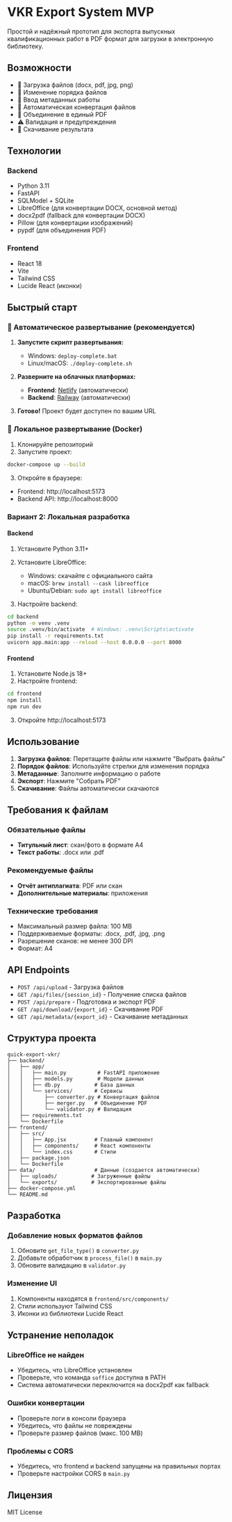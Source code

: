 # VKR Export System MVP

Простой и надёжный прототип для экспорта выпускных квалификационных работ в PDF формат для загрузки в электронную библиотеку.

## Возможности

- 📁 Загрузка файлов (docx, pdf, jpg, png)
- 🔄 Изменение порядка файлов
- 📝 Ввод метаданных работы
- 🔧 Автоматическая конвертация файлов
- 📄 Объединение в единый PDF
- ⚠️ Валидация и предупреждения
- 💾 Скачивание результата

## Технологии

### Backend
- Python 3.11
- FastAPI
- SQLModel + SQLite
- LibreOffice (для конвертации DOCX, основной метод)
- docx2pdf (fallback для конвертации DOCX)
- Pillow (для конвертации изображений)
- pypdf (для объединения PDF)

### Frontend
- React 18
- Vite
- Tailwind CSS
- Lucide React (иконки)

## Быстрый старт

### 🚀 Автоматическое развертывание (рекомендуется)

1. **Запустите скрипт развертывания:**
   - Windows: `deploy-complete.bat`
   - Linux/macOS: `./deploy-complete.sh`

2. **Разверните на облачных платформах:**
   - **Frontend**: [Netlify](https://netlify.com) (автоматически)
   - **Backend**: [Railway](https://railway.app) (автоматически)

3. **Готово!** Проект будет доступен по вашим URL

### 🐳 Локальное развертывание (Docker)

1. Клонируйте репозиторий
2. Запустите проект:
```bash
docker-compose up --build
```

3. Откройте в браузере:
- Frontend: http://localhost:5173
- Backend API: http://localhost:8000

### Вариант 2: Локальная разработка

#### Backend

1. Установите Python 3.11+
2. Установите LibreOffice:
   - Windows: скачайте с официального сайта
   - macOS: `brew install --cask libreoffice`
   - Ubuntu/Debian: `sudo apt install libreoffice`

3. Настройте backend:
```bash
cd backend
python -m venv .venv
source .venv/bin/activate  # Windows: .venv\Scripts\activate
pip install -r requirements.txt
uvicorn app.main:app --reload --host 0.0.0.0 --port 8000
```

#### Frontend

1. Установите Node.js 18+
2. Настройте frontend:
```bash
cd frontend
npm install
npm run dev
```

3. Откройте http://localhost:5173

## Использование

1. **Загрузка файлов**: Перетащите файлы или нажмите "Выбрать файлы"
2. **Порядок файлов**: Используйте стрелки для изменения порядка
3. **Метаданные**: Заполните информацию о работе
4. **Экспорт**: Нажмите "Собрать PDF"
5. **Скачивание**: Файлы автоматически скачаются

## Требования к файлам

### Обязательные файлы
- **Титульный лист**: скан/фото в формате A4
- **Текст работы**: .docx или .pdf

### Рекомендуемые файлы
- **Отчёт антиплагиата**: PDF или скан
- **Дополнительные материалы**: приложения

### Технические требования
- Максимальный размер файла: 100 MB
- Поддерживаемые форматы: .docx, .pdf, .jpg, .png
- Разрешение сканов: не менее 300 DPI
- Формат: A4

## API Endpoints

- `POST /api/upload` - Загрузка файлов
- `GET /api/files/{session_id}` - Получение списка файлов
- `POST /api/prepare` - Подготовка и экспорт PDF
- `GET /api/download/{export_id}` - Скачивание PDF
- `GET /api/metadata/{export_id}` - Скачивание метаданных

## Структура проекта

```
quick-export-vkr/
├── backend/
│   ├── app/
│   │   ├── main.py          # FastAPI приложение
│   │   ├── models.py        # Модели данных
│   │   ├── db.py           # База данных
│   │   └── services/       # Сервисы
│   │       ├── converter.py # Конвертация файлов
│   │       ├── merger.py   # Объединение PDF
│   │       └── validator.py # Валидация
│   ├── requirements.txt
│   └── Dockerfile
├── frontend/
│   ├── src/
│   │   ├── App.jsx         # Главный компонент
│   │   ├── components/     # React компоненты
│   │   └── index.css       # Стили
│   ├── package.json
│   └── Dockerfile
├── data/                   # Данные (создается автоматически)
│   ├── uploads/           # Загруженные файлы
│   └── exports/           # Экспортированные файлы
├── docker-compose.yml
└── README.md
```

## Разработка

### Добавление новых форматов файлов

1. Обновите `get_file_type()` в `converter.py`
2. Добавьте обработчик в `process_file()` в `main.py`
3. Обновите валидацию в `validator.py`

### Изменение UI

1. Компоненты находятся в `frontend/src/components/`
2. Стили используют Tailwind CSS
3. Иконки из библиотеки Lucide React

## Устранение неполадок

### LibreOffice не найден
- Убедитесь, что LibreOffice установлен
- Проверьте, что команда `soffice` доступна в PATH
- Система автоматически переключится на docx2pdf как fallback

### Ошибки конвертации
- Проверьте логи в консоли браузера
- Убедитесь, что файлы не повреждены
- Проверьте размер файлов (макс. 100 MB)

### Проблемы с CORS
- Убедитесь, что frontend и backend запущены на правильных портах
- Проверьте настройки CORS в `main.py`

## Лицензия

MIT License


